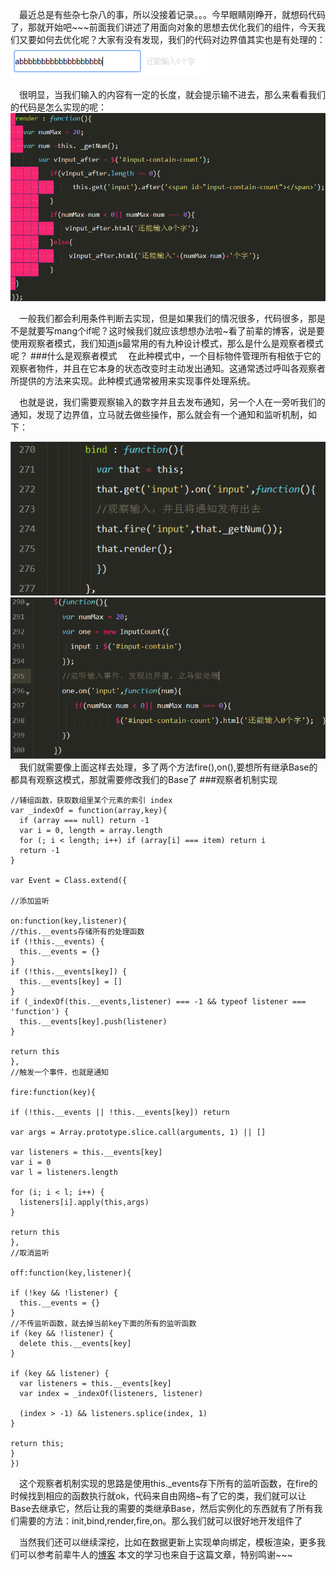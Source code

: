 &ensp;&ensp;最近总是有些杂七杂八的事，所以没接着记录。。。今早眼睛刚睁开，就想码代码了，那就开始吧~~~前面我们讲述了用面向对象的思想去优化我们的组件，今天我们又要如何去优化呢？大家有没有发现，我们的代码对边界值其实也是有处理的：![](https://raw.githubusercontent.com/Anjing1993/blog/gh-pages/images/3.png)

&ensp;&ensp;很明显，当我们输入的内容有一定的长度，就会提示输不进去，那么来看看我们的代码是怎么实现的呢：![](https://raw.githubusercontent.com/Anjing1993/blog/gh-pages/images/tipe.png)

&ensp;&ensp;一般我们都会利用条件判断去实现，但是如果我们的情况很多，代码很多，那是不是就要写mang个if呢？这时候我们就应该想想办法啦~看了前辈的博客，说是要使用观察者模式，我们知道js最常用的有九种设计模式，那么是什么是观察者模式呢？
###什么是观察者模式
 &ensp;&ensp;在此种模式中，一个目标物件管理所有相依于它的观察者物件，并且在它本身的状态改变时主动发出通知。这通常透过呼叫各观察者所提供的方法来实现。此种模式通常被用来实现事件处理系统。

&ensp;&ensp;也就是说，我们需要观察输入的数字并且去发布通知，另一个人在一旁听我们的通知，发现了边界值，立马就去做些操作，那么就会有一个通知和监听机制，如下：

![](https://raw.githubusercontent.com/Anjing1993/blog/gh-pages/images/observe1.png)
![](https://raw.githubusercontent.com/Anjing1993/blog/gh-pages/images/observe2.png)
 &ensp;&ensp;我们就需要像上面这样去处理，多了两个方法fire(),on(),要想所有继承Base的都具有观察这模式，那就需要修改我们的Base了
###观察者机制实现

	//辅组函数，获取数组里某个元素的索引 index
    var _indexOf = function(array,key){
	  if (array === null) return -1
	  var i = 0, length = array.length
	  for (; i < length; i++) if (array[i] === item) return i
	  return -1
	}

	var Event = Class.extend({
 
    //添加监听
  	   
    on:function(key,listener){
    //this.__events存储所有的处理函数
    if (!this.__events) {
      this.__events = {}
    }
    if (!this.__events[key]) {
      this.__events[key] = []
    }
    if (_indexOf(this.__events,listener) === -1 && typeof listener === 'function') {
      this.__events[key].push(listener)
    }

    return this
    },
    //触发一个事件，也就是通知

    fire:function(key){

    if (!this.__events || !this.__events[key]) return

    var args = Array.prototype.slice.call(arguments, 1) || []

    var listeners = this.__events[key]
    var i = 0
    var l = listeners.length

    for (i; i < l; i++) {
      listeners[i].apply(this,args)
    }

    return this
    },
    //取消监听

    off:function(key,listener){

    if (!key && !listener) {
      this.__events = {}
    }
    //不传监听函数，就去掉当前key下面的所有的监听函数
    if (key && !listener) {
      delete this.__events[key]
    }

    if (key && listener) {
      var listeners = this.__events[key]
      var index = _indexOf(listeners, listener)

      (index > -1) && listeners.splice(index, 1)
    }

    return this;
    }
    })
&ensp;&ensp;这个观察者机制实现的思路是使用this._events存下所有的监听函数，在fire的时候找到相应的函数执行就ok，代码来自由网络~有了它的类，我们就可以让Base去继承它，然后让我的需要的类继承Base，然后实例化的东西就有了所有我们需要的方法：init,bind,render,fire,on。那么我们就可以很好地开发组件了

&ensp;&ensp;当然我们还可以继续深挖，比如在数据更新上实现单向绑定，模板渲染，更多我们可以参考前辈牛人的[博客](http://purplebamboo.github.io/2015/03/16/javascript-component/)
本文的学习也来自于这篇文章，特别鸣谢~~~




